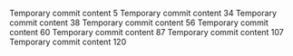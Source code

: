 Temporary commit content 5
Temporary commit content 34
Temporary commit content 38
Temporary commit content 56
Temporary commit content 60
Temporary commit content 87
Temporary commit content 107
Temporary commit content 120
